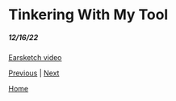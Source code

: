 # Tinkering With My Tool
##### 12/16/22

[Earsketch video](https://www.youtube.com/watch?v=MrPNjiQvyO8)

[Previous](entry01.md) | [Next](entry03.md)

[Home](../README.md)